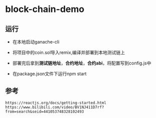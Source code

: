 # block-chain-demo

## 运行

* 在本地启动ganache-cli

* 将项目中的coin.sol导入remix,编译并部署到本地测试链上

* 部署完后拿到**测试链地址**，**合约地址**，**合约abi**，将配置写到config.js中

* 在package.json文件下运行npm start

## 参考
```
https://reactjs.org/docs/getting-started.html
https://www.bilibili.com/video/BV1NJ411D7rf?from=search&seid=441053748328102493
```


